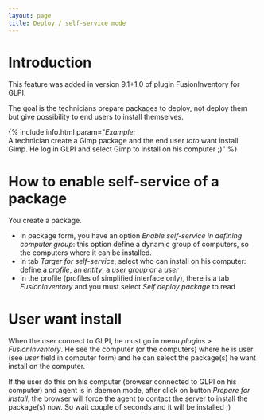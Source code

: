```yaml
---
layout: page
title: Deploy / self-service mode
---
```


# Introduction

This feature was added in version 9.1+1.0 of plugin FusionInventory for GLPI.

The goal is the technicians prepare packages to deploy, not deploy them  but give possibility to 
end users to install themselves.

{% include info.html param="<em>Example:</em><br/>
A technician create a Gimp package and the end user <em>toto</em> want install Gimp.
He log in GLPI and select Gimp to install on his computer ;)" %}


# How to enable self-service of a package

You create a package.

* In package form, you have an option _Enable self-service in defining computer group_: this option define a dynamic group of computers, so the computers where it can be installed.
* In tab _Targer for self-service_, select who can install on his computer: define a _profile_, an _entity_, a _user group_ or a _user_
* In the profile (profiles of simplified interface only), there is a tab _FusionInventory_ and you must select _Self deploy package_ to read

# User want install

When the user connect to GLPI, he must go in menu _plugins_ > _FusionInventory_. 
He see the computer (or the computers) where he is user (see _user_ field in computer form) and he can select the package(s) he want install on the computer.

If the user do this on his computer (browser connected to GLPI on his computer) and agent is in daemon mode, after click on button _Prepare for install_, the browser will force the agent to contact the server to install the package(s) now. 
So wait couple of seconds and it will be installed ;)



